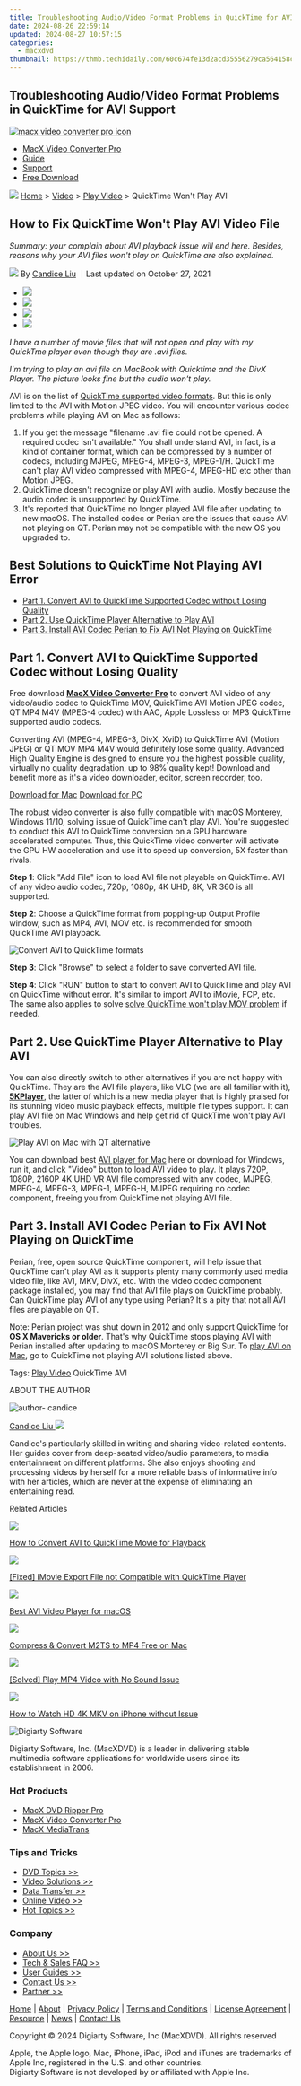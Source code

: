 ```yaml
---
title: Troubleshooting Audio/Video Format Problems in QuickTime for AVI Support
date: 2024-08-26 22:59:14
updated: 2024-08-27 10:57:15
categories:
  - macxdvd
thumbnail: https://thmb.techidaily.com/60c674fe13d2acd35556279ca564158ce88f6acfb541643cb5f48b7273c16f81.jpg
---
```


## Troubleshooting Audio/Video Format Problems in QuickTime for AVI Support

[![macx video converter pro icon](https://www.macxdvd.com/mac-dvd-video-converter-how-to/../image-style/new-seo/icon11.png)](https://tools.techidaily.com/macxdvd/products/)

* [MacX Video Converter Pro](https://tools.techidaily.com/macxdvd/products/)
* [Guide](https://tools.techidaily.com/macxdvd/products/)
* [Support](https://tools.techidaily.com/macxdvd/products/)
* [Free Download](https://tools.techidaily.com/macxdvd/products/)



![](https://www.macxdvd.com/mac-dvd-video-converter-how-to/../image-style/new-seo/icon7.png) [Home](https://tools.techidaily.com/macxdvd/products/) \> [Video](https://tools.techidaily.com/macxdvd/products/) \> [Play Video](https://tools.techidaily.com/macxdvd/products/) \> QuickTime Won't Play AVI

## How to Fix QuickTime Won't Play AVI Video File



_Summary: your complain about AVI playback issue will end here. Besides, reasons why your AVI files won't play on QuickTime are also explained._ 

![](https://www.macxdvd.com/mac-dvd-video-converter-how-to/../image-style/new-seo/icon6.png) By [Candice Liu](https://tools.techidaily.com/macxdvd/products/) ｜Last updated on October 27, 2021

* [![](https://www.macxdvd.com/mac-dvd-video-converter-how-to/../image-style/new-seo/share-fa.jpg)](https://www.facebook.com/sharer/sharer.php?u=https://www.macxdvd.com/mac-dvd-video-converter-how-to/quicktime-wont-play-avi.htm)
* [![](https://www.macxdvd.com/mac-dvd-video-converter-how-to/../image-style/new-seo/share-tw.jpg)](https://twitter.com/intent/tweet?url=https://www.macxdvd.com/mac-dvd-video-converter-how-to/quicktime-wont-play-avi.htm&text=)
* [![](https://www.macxdvd.com/mac-dvd-video-converter-how-to/../image-style/new-seo/share-go.jpg)](https://pinterest.com/pin/create/button/?url=https://www.macxdvd.com/mac-dvd-video-converter-how-to/quicktime-wont-play-avi.htm&media=&description=)
* [![](https://www.macxdvd.com/mac-dvd-video-converter-how-to/../image-style/new-seo/share-in.jpg)](https://www.linkedin.com/shareArticle?mini=true&url=https://www.macxdvd.com/mac-dvd-video-converter-how-to/quicktime-wont-play-avi.htm&title=&summary=&source=)

_I have a number of movie files that will not open and play with my QuickTme player even though they are .avi files._ 

_I'm trying to play an avi file on MacBook with Quicktime and the DivX Player. The picture looks fine but the audio won't play._ 

 AVI is on the list of [QuickTime supported video formats](https://tools.techidaily.com/macxdvd/products/). But this is only limited to the AVI with Motion JPEG video. You will encounter various codec problems while playing AVI on Mac as follows: 

1. If you get the message "filename .avi file could not be opened. A required codec isn't available." You shall understand AVI, in fact, is a kind of container format, which can be compressed by a number of codecs, including MJPEG, MPEG-4, MPEG-3, MPEG-1/H. QuickTime can't play AVI video compressed with MPEG-4, MPEG-HD etc other than Motion JPEG.
2. QuickTime doesn't recognize or play AVI with audio. Mostly because the audio codec is unsupported by QuickTime.
3. It's reported that QuickTime no longer played AVI file after updating to new macOS. The installed codec or Perian are the issues that cause AVI not playing on QT. Perian may not be compatible with the new OS you upgraded to.

## Best Solutions to QuickTime Not Playing AVI Error

* [Part 1\. Convert AVI to QuickTime Supported Codec without Losing Quality](https://tools.techidaily.com/macxdvd/products/)
* [Part 2\. Use QuickTime Player Alternative to Play AVI](https://tools.techidaily.com/macxdvd/products/)
* [Part 3\. Install AVI Codec Perian to Fix AVI Not Playing on QuickTime](https://tools.techidaily.com/macxdvd/products/)

## Part 1\. Convert AVI to QuickTime Supported Codec without Losing Quality 

 Free download [**MacX Video Converter Pro**](https://tools.techidaily.com/macxdvd/products/) to convert AVI video of any video/audio codec to QuickTime MOV, QuickTime AVI Motion JPEG codec, QT MP4 M4V (MPEG-4 codec) with AAC, Apple Lossless or MP3 QuickTime supported audio codecs. 

Converting AVI (MPEG-4, MPEG-3, DivX, XviD) to QuickTime AVI (Motion JPEG) or QT MOV MP4 M4V would definitely lose some quality. Advanced High Quality Engine is designed to ensure you the highest possible quality, virtually no quality degradation, up to 98% quality kept! Download and benefit more as it's a video downloader, editor, screen recorder, too.

[Download for Mac](https://tools.techidaily.com/macxdvd/products/) [Download for PC](https://tools.techidaily.com/macxdvd/products/) 

The robust video converter is also fully compatible with macOS Monterey, Windows 11/10, solving issue of QuickTime can't play AVI. You're suggested to conduct this AVI to QuickTime conversion on a GPU hardware accelerated computer. Thus, this QuickTime video converter will activate the GPU HW acceleration and use it to speed up conversion, 5X faster than rivals.

**Step 1**: Click "Add File" icon to load AVI file not playable on QuickTime. AVI of any video audio codec, 720p, 1080p, 4K UHD, 8K, VR 360 is all supported. 

**Step 2**: Choose a QuickTime format from popping-up Output Profile window, such as MP4, AVI, MOV etc. is recommended for smooth QuickTime AVI playback. 

![Convert AVI to QuickTime formats](https://www.macxdvd.com/mac-dvd-video-converter-how-to/article-image/mp4player7.png) 

**Step 3**: Click "Browse" to select a folder to save converted AVI file.

**Step 4**: Click "RUN" button to start to convert AVI to QuickTime and play AVI on QuickTime without error. It's similar to import AVI to iMovie, FCP, etc. The same also applies to solve [solve QuickTime won't play MOV problem](https://tools.techidaily.com/macxdvd/products/) if needed. 

## Part 2\. Use QuickTime Player Alternative to Play AVI 

 You can also directly switch to other alternatives if you are not happy with QuickTime. They are the AVI file players, like VLC (we are all familiar with it), [**5KPlayer**](https://tools.techidaily.com/5kplayer/products/), the latter of which is a new media player that is highly praised for its stunning video music playback effects, multiple file types support. It can play AVI file on Mac Windows and help get rid of QuickTime won't play AVI troubles. 

![Play AVI on Mac with QT alternative](https://www.macxdvd.com/mac-dvd-video-converter-how-to/article-image/5kplayer-play.png) 

You can download best [AVI player for Mac](https://tools.techidaily.com/macxdvd/products/) here or download for Windows, run it, and click "Video" button to load AVI video to play. It plays 720P, 1080P, 2160P 4K UHD VR AVI file compressed with any codec, MJPEG, MPEG-4, MPEG-3, MPEG-1, MPEG-H, MJPEG requiring no codec component, freeing you from QuickTime not playing AVI file. 

## Part 3\. Install AVI Codec Perian to Fix AVI Not Playing on QuickTime

 Perian, free, open source QuickTime component, will help issue that QuickTime can't play AVI as it supports plenty many commonly used media video file, like AVI, MKV, DivX, etc. With the video codec component package installed, you may find that AVI file plays on QuickTime probably. Can QuickTime play AVI of any type using Perian? It's a pity that not all AVI files are playable on QT. 

Note: Perian project was shut down in 2012 and only support QuickTime for **OS X Mavericks or older**. That's why QuickTime stops playing AVI with Perian installed after updating to macOS Monterey or Big Sur. To [play AVI on Mac](https://tools.techidaily.com/macxdvd/products/), go to QuickTime not playing AVI solutions listed above. 

Tags: [Play Video](https://tools.techidaily.com/macxdvd/products/) QuickTime AVI

ABOUT THE AUTHOR

![author- candice](https://www.macxdvd.com/mac-dvd-video-converter-how-to/../image-style/new-seo/candice.png) 

[Candice Liu ![](https://www.macxdvd.com/mac-dvd-video-converter-how-to/../image-style/new-seo/share-in1.jpg)](https://www.linkedin.com/in/candice-liu-444483a3/) 

Candice's particularly skilled in writing and sharing video-related contents. Her guides cover from deep-seated video/audio parameters, to media entertainment on different platforms. She also enjoys shooting and processing videos by herself for a more reliable basis of informative info with her articles, which are never at the expense of eliminating an entertaining read.



Related Articles

![](https://www.macxdvd.com/mac-dvd-video-converter-how-to/../image-style/new-seo/pic7.jpg)

[How to Convert AVI to QuickTime Movie for Playback](https://tools.techidaily.com/macxdvd/products/) 

![](https://www.macxdvd.com/mac-dvd-video-converter-how-to/../image-style/new-seo/pic6.jpg)

[\[Fixed\] iMovie Export File not Compatible with QuickTime Player](https://tools.techidaily.com/macxdvd/products/) 

![](https://www.macxdvd.com/mac-dvd-video-converter-how-to/../image-style/new-seo/pic5.jpg)

[Best AVI Video Player for macOS](https://tools.techidaily.com/macxdvd/products/) 

![](https://www.macxdvd.com/mac-dvd-video-converter-how-to/../image-style/new-seo/pic4.jpg)

[Compress & Convert M2TS to MP4 Free on Mac](https://tools.techidaily.com/macxdvd/products/) 

![](https://www.macxdvd.com/mac-dvd-video-converter-how-to/../image-style/new-seo/pic3.jpg)

[\[Solved\] Play MP4 Video with No Sound Issue](https://tools.techidaily.com/macxdvd/products/) 

![](https://www.macxdvd.com/mac-dvd-video-converter-how-to/../image-style/new-seo/pic2.jpg)

[How to Watch HD 4K MKV on iPhone without Issue](https://tools.techidaily.com/macxdvd/products/) 



![Digiarty Software](https://www.macxdvd.com/mac-dvd-video-converter-how-to/../icon/logo.png) 

Digiarty Software, Inc. (MacXDVD) is a leader in delivering stable multimedia software applications for worldwide users since its establishment in 2006.

### Hot Products

* [MacX DVD Ripper Pro](https://tools.techidaily.com/macxdvd/products/)
* [MacX Video Converter Pro](https://tools.techidaily.com/macxdvd/products/)
* [MacX MediaTrans](https://tools.techidaily.com/macxdvd/products/)

### Tips and Tricks

* [DVD Topics >>](https://tools.techidaily.com/macxdvd/products/)
* [Video Solutions >>](https://tools.techidaily.com/macxdvd/products/)
* [Data Transfer >>](https://tools.techidaily.com/macxdvd/products/)
* [Online Video >>](https://tools.techidaily.com/macxdvd/products/)
* [Hot Topics >>](https://tools.techidaily.com/macxdvd/products/)

### Company

* [About Us >>](https://tools.techidaily.com/macxdvd/products/)
* [Tech & Sales FAQ >>](https://tools.techidaily.com/macxdvd/products/)
* [User Guides >>](https://tools.techidaily.com/macxdvd/products/)
* [Contact Us >>](https://tools.techidaily.com/macxdvd/products/)
* [Partner >>](https://tools.techidaily.com/macxdvd/products/)



[Home](https://tools.techidaily.com/macxdvd/products/) | [About](https://tools.techidaily.com/macxdvd/products/) | [Privacy Policy](https://tools.techidaily.com/macxdvd/products/) | [Terms and Conditions](https://tools.techidaily.com/macxdvd/products/) | [License Agreement](https://tools.techidaily.com/macxdvd/products/) | [Resource](https://tools.techidaily.com/macxdvd/products/) | [News](https://tools.techidaily.com/macxdvd/products/) | [Contact Us](https://tools.techidaily.com/macxdvd/products/)

Copyright © 2024 Digiarty Software, Inc (MacXDVD). All rights reserved

Apple, the Apple logo, Mac, iPhone, iPad, iPod and iTunes are trademarks of Apple Inc, registered in the U.S. and other countries.  
Digiarty Software is not developed by or affiliated with Apple Inc.

<ins class="adsbygoogle"
     style="display:block"
     data-ad-format="autorelaxed"
     data-ad-client="ca-pub-7571918770474297"
     data-ad-slot="1223367746"></ins>



<ins class="adsbygoogle"
     style="display:block"
     data-ad-client="ca-pub-7571918770474297"
     data-ad-slot="8358498916"
     data-ad-format="auto"
     data-full-width-responsive="true"></ins>
